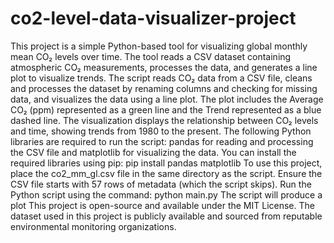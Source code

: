 ﻿# co2-level-data-visualizer-project
 This project is a simple Python-based tool for visualizing global monthly mean CO₂ levels over time. The tool reads a CSV dataset containing atmospheric CO₂ measurements, processes the data, and generates a line plot to visualize trends.
The script reads CO₂ data from a CSV file, cleans and processes the dataset by renaming columns and checking for missing data, and visualizes the data using a line plot. The plot includes the Average CO₂ (ppm) represented as a green line and the Trend represented as a blue dashed line. The visualization displays the relationship between CO₂ levels and time, showing trends from 1980 to the present. The following Python libraries are required to run the script: pandas for reading and processing the CSV file and matplotlib for visualizing the data. You can install the required libraries using pip:
pip install pandas matplotlib
To use this project, place the co2_mm_gl.csv file in the same directory as the script. Ensure the CSV file starts with 57 rows of metadata (which the script skips). Run the Python script using the command:
python main.py
The script will produce a plot
This project is open-source and available under the MIT License. The dataset used in this project is publicly available and sourced from reputable environmental monitoring organizations.
